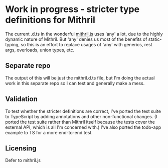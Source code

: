 # Work in progress - stricter type definitions for Mithril

The current .d.ts in the wonderful [mithril.js](https://lhorie.github.io/mithril) uses 'any' a lot, due to the highly dynamic nature of Mithril. But 'any' denies us most of the benefits of static-typing, so this is an effort to replace usages of 'any' with generics, rest args, overloads, union types, etc.

## Separate repo
The output of this will be just the mithril.d.ts file, but I'm doing the actual work in this separate repo so I can test and generally make a mess.

## Validation
To test whether the stricter definitions are correct, I've ported the test suite to TypeScript by adding annotations and other non-functional changes. (I ported the test suite rather than Mithril itself because the tests cover the external API, which is all I'm concerned with.) I've also ported the todo-app example to TS for a more end-to-end test.

## Licensing
Defer to mithril.js
